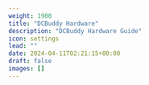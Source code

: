 ```yaml
---
weight: 1900
title: "DCBuddy Hardware"
description: "DCBuddy Hardware Guide"
icon: settings
lead: ""
date: 2024-04-11T02:21:15+00:00
draft: false
images: []
---
```

